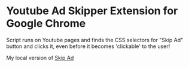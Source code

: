 # Youtube Ad Skipper Extension for Google Chrome

Script runs on Youtube pages and finds the CSS selectors for "Skip Ad" button and clicks it, even before it becomes 'clickable' to the user!

My local version of [Skip Ad](https://dev.to/penge/chrome-extension-that-skips-youtube-ads-steps-how-to-create-it-3ibp)